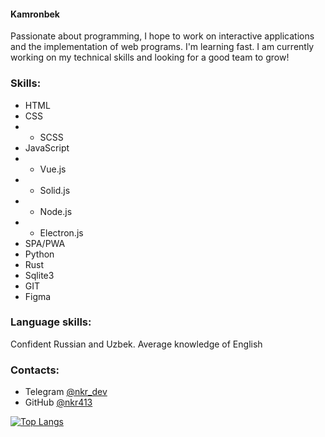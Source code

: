 #### Kamronbek

Passionate about programming, I hope to work on interactive applications and the implementation of web programs. I'm learning fast. I am currently working on my technical skills and looking for a good team to grow!

### Skills:

- HTML
- CSS
- - SCSS
- JavaScript
- - Vue.js
- - Solid.js
- - Node.js
- - Electron.js
- SPA/PWA
- Python
- Rust
- Sqlite3
- GIT
- Figma

### Language skills:
Confident Russian and Uzbek. Average knowledge of English

### Contacts:
- Telegram [@nkr_dev](https://t.me/nkr_dev)
- GitHub [@nkr413](https://github.com/nkr413)

[![Top Langs](https://github-readme-stats.vercel.app/api/top-langs/?username=nkr413&layout=compact)](https://github.com/anuraghazra/github-readme-stats)

